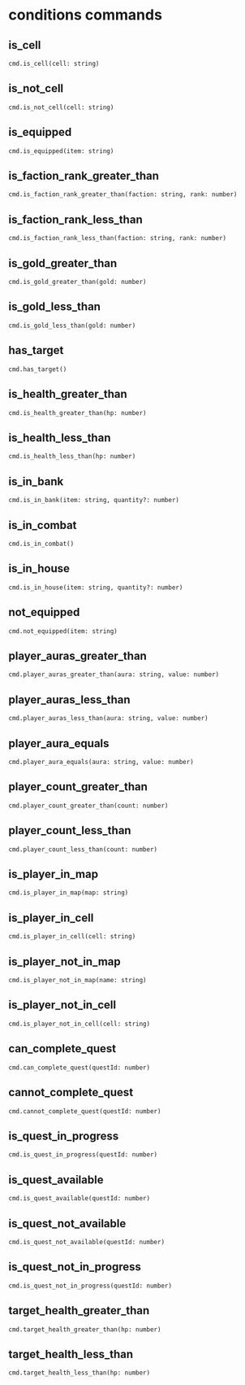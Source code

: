 # conditions commands

## is_cell

```
cmd.is_cell(cell: string)
```

## is_not_cell

```
cmd.is_not_cell(cell: string)
```

## is_equipped

```
cmd.is_equipped(item: string)
```

## is_faction_rank_greater_than

```
cmd.is_faction_rank_greater_than(faction: string, rank: number)
```

## is_faction_rank_less_than

```
cmd.is_faction_rank_less_than(faction: string, rank: number)
```

## is_gold_greater_than

```
cmd.is_gold_greater_than(gold: number)
```

## is_gold_less_than

```
cmd.is_gold_less_than(gold: number)
```

## has_target

```
cmd.has_target()
```

## is_health_greater_than

```
cmd.is_health_greater_than(hp: number)
```

## is_health_less_than

```
cmd.is_health_less_than(hp: number)
```

## is_in_bank

```
cmd.is_in_bank(item: string, quantity?: number)
```

## is_in_combat

```
cmd.is_in_combat()
```

## is_in_house

```
cmd.is_in_house(item: string, quantity?: number)
```

## not_equipped

```
cmd.not_equipped(item: string)
```

## player_auras_greater_than

```
cmd.player_auras_greater_than(aura: string, value: number)
```

## player_auras_less_than

```
cmd.player_auras_less_than(aura: string, value: number)
```

## player_aura_equals

```
cmd.player_aura_equals(aura: string, value: number)
```

## player_count_greater_than

```
cmd.player_count_greater_than(count: number)
```

## player_count_less_than

```
cmd.player_count_less_than(count: number)
```

## is_player_in_map

```
cmd.is_player_in_map(map: string)
```

## is_player_in_cell

```
cmd.is_player_in_cell(cell: string)
```

## is_player_not_in_map

```
cmd.is_player_not_in_map(name: string)
```

## is_player_not_in_cell

```
cmd.is_player_not_in_cell(cell: string)
```

## can_complete_quest

```
cmd.can_complete_quest(questId: number)
```

## cannot_complete_quest

```
cmd.cannot_complete_quest(questId: number)
```

## is_quest_in_progress

```
cmd.is_quest_in_progress(questId: number)
```

## is_quest_available

```
cmd.is_quest_available(questId: number)
```

## is_quest_not_available

```
cmd.is_quest_not_available(questId: number)
```

## is_quest_not_in_progress

```
cmd.is_quest_not_in_progress(questId: number)
```

## target_health_greater_than

```
cmd.target_health_greater_than(hp: number)
```

## target_health_less_than

```
cmd.target_health_less_than(hp: number)
```
